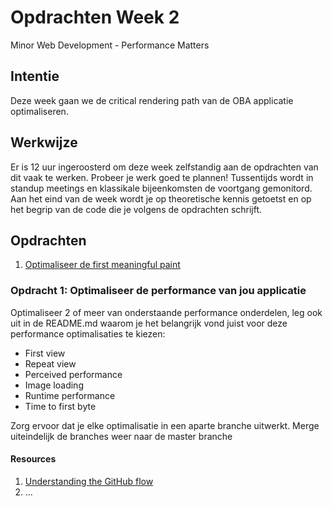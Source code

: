 # Opdrachten Week 2
Minor Web Development - Performance Matters

## Intentie
Deze week gaan we de critical rendering path van de OBA applicatie optimaliseren.

## Werkwijze
Er is 12 uur ingeroosterd om deze week zelfstandig aan de opdrachten van dit vaak te werken. Probeer je werk goed te plannen! Tussentijds wordt in standup meetings en klassikale bijeenkomsten de voortgang gemonitord. Aan het eind van de week wordt je op theoretische kennis getoetst en op het begrip van de code die je volgens de opdrachten schrijft.

## Opdrachten
1. [Optimaliseer de first meaningful paint][opdracht1]



### Opdracht 1: Optimaliseer de performance van jou applicatie

Optimaliseer 2 of meer van onderstaande performance onderdelen, leg ook uit in de README.md waarom je het belangrijk vond juist voor deze performance optimalisaties te kiezen:

* First view  
* Repeat view  
* Perceived performance
* Image loading
* Runtime performance
* Time to first byte

Zorg ervoor dat je elke optimalisatie in een aparte branche uitwerkt. Merge uiteindelijk de branches weer naar de master branche



#### Resources
1. [Understanding the GitHub flow](https://guides.github.com/introduction/flow/)
2. ...






<!-- Bindings -->
[opdracht1]: https://github.com/cmda-minor-web/performance-matters-1819/blob/master/week-2.md#opdracht-1-optimaliseer-de-first-meaningful-paint
[opdracht2]: https://github.com/cmda-minor-web/performance-matters-1819/blob/master/week-2.md#opdracht-2-optimaliseer-de-perceived-performance

